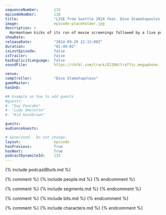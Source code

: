 ```yaml
---
sequenceNumber:       133
episodeNumber:        118
title:                "LIVE from Seattle 2014 feat. Dino Stamatopoulos!"
image:                episode-placeholder.jpg
description: >
  Harmontown kicks of its run of movie screenings followed by a live podcast in Seattle to a powerful crowd of Harmenians and is post lifted to new heights and derailed from its first guest comptrolling appearance from Dino Stamatopoulos!
showDate:             
releaseDate:          "2014-09-29 22:13:00Z"
duration:             "01:49:02"
isLostEpisode:        false
isTrailer:            false
hasExplicitLanguage:  false
soundFile:            https://chtbl.com/track/E2288/traffic.megaphone.fm/STA7041950481.mp3?updated=1560985770

venue:                
comptroller:          "Dino Stamatopolous"
gameMaster:           
hasDnD:               

## Example on how to add guests
#guests:
#- "Guy Pancake"
#- "Lady Omelette"
#- "Kid Hashbrown"

guests:
audienceGuests:

# Generated.  Do not change:
layout:               episode
hasPrevious:          True
hasNext:              True
podcastDynamiteId:    133
---
```


{% include podcastBlurb.md %}

{% comment %}
{% include people.md %}
{% endcomment %}

{% comment %}
{% include segments.md %}
{% endcomment %}

{% comment %}
{% include bits.md %}
{% endcomment %}

{% comment %}
{% include characters.md %}
{% endcomment %}
